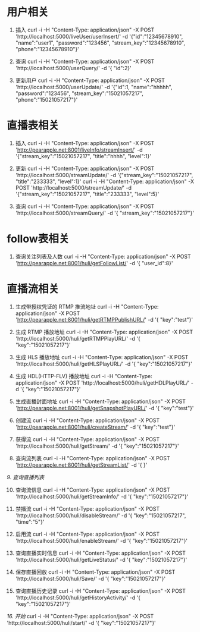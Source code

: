 # 用户相关

1. 插入
curl -i -H "Content-Type: application/json" -X POST 'http://localhost:5000/liveUser/userInsert/' -d '{"id":"12345678910", "name":"user1", "password":"123456", "stream_key":"12345678910", "phone":"12345678910"}'

2. 查询
curl -i -H "Content-Type: application/json" -X POST 'http://localhost:5000/userQuery/' -d '{ "id":2}'

3. 更新用户
curl -i -H "Content-Type: application/json" -X POST 'http://localhost:5000/userUpdate/' -d '{"id":1, "name":"hhhhh", "password":"123456", "stream_key":"15021057217", "phone":"15021057217"}'

# 直播表相关

1. 插入
curl -i -H "Content-Type: application/json" -X POST 'http://pearapple.net:8001/liveInfo/streamInsert/' -d '{"stream_key":"15021057217", "title":"hhhh", "level":1}'

2. 更新
curl -i -H "Content-Type: application/json" -X POST 'http://localhost:5000/streamUpdate/' -d '{"stream_key":"15021057217", "title":"233333", "level":1}'
curl -i -H "Content-Type: application/json" -X POST 'http://localhost:5000/streamUpdate/' -d '{"stream_key":"15021057217", "title":"233333", "level":5}'

3. 查询
curl -i -H "Content-Type: application/json" -X POST 'http://localhost:5000/streamQuery/' -d '{ "stream_key":"15021057217"}'

# follow表相关

1. 查询关注列表及人数
curl -i -H "Content-Type: application/json" -X POST 'http://pearapple.net:8001/huli/getFollowList/' -d '{ "user_id":8}'

# 直播流相关

1. 生成带授权凭证的 RTMP 推流地址
curl -i -H "Content-Type: application/json" -X POST 'http://pearapple.net:8001/huli/getRTMPPublishURL/' -d '{ "key":"test"}'

2. 生成 RTMP 播放地址
curl -i -H "Content-Type: application/json" -X POST 'http://localhost:5000/huli/getRTMPPlayURL/' -d '{ "key":"15021057217"}'

3. 生成 HLS 播放地址
curl -i -H "Content-Type: application/json" -X POST 'http://localhost:5000/huli/getHLSPlayURL/' -d '{ "key":"15021057217"}'

4. 生成 HDL(HTTP-FLV) 播放地址
curl -i -H "Content-Type: application/json" -X POST 'http://localhost:5000/huli/getHDLPlayURL/' -d '{ "key":"15021057217"}'

5. 生成直播封面地址
curl -i -H "Content-Type: application/json" -X POST 'http://pearapple.net:8001/huli/getSnapshotPlayURL/' -d '{ "key":"test"}'

6. 创建流
curl -i -H "Content-Type: application/json" -X POST 'http://pearapple.net:8001/huli/createStream/' -d '{ "key":"test"}'

7. 获得流
curl -i -H "Content-Type: application/json" -X POST 'http://localhost:5000/huli/getStream/' -d '{ "key":"15021057217"}'

8. 查询流列表
curl -i -H "Content-Type: application/json" -X POST 'http://pearapple.net:8001/huli/getStreamList/' -d '{ }'

*9. 查询直播列表*

10. 查询流信息
curl -i -H "Content-Type: application/json" -X POST 'http://localhost:5000/huli/getStreamInfo/' -d '{ "key":"15021057217"}'

11. 禁播流
curl -i -H "Content-Type: application/json" -X POST 'http://localhost:5000/huli/disableStream/' -d '{ "key":"15021057217", "time":"5"}'

12. 启用流
curl -i -H "Content-Type: application/json" -X POST 'http://localhost:5000/huli/enableStream/' -d '{ "key":"15021057217"}'

13. 查询直播实时信息
curl -i -H "Content-Type: application/json" -X POST 'http://localhost:5000/huli/getLiveStatus/' -d '{ "key":"15021057217"}'

14. 保存直播回放
curl -i -H "Content-Type: application/json" -X POST 'http://localhost:5000/huli/Save/' -d '{ "key":"15021057217"}'

15. 查询直播历史记录
curl -i -H "Content-Type: application/json" -X POST 'http://localhost:5000/huli/getHistoryActivity/' -d '{ "key":"15021057217"}'

*16. 开始*
curl -i -H "Content-Type: application/json" -X POST 'http://localhost:5000/huli/start/' -d '{ "key":"15021057217"}'